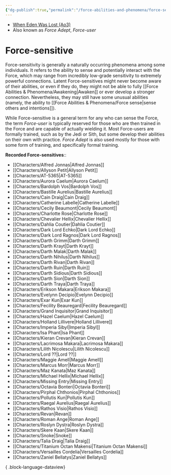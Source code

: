 ```yaml
---
{"dg-publish":true,"permalink":"/force-abilities-and-phenomena/force-sensitive/","tags":["force"]}
---
```


- [When Eden Was Lost (Ao3)](https://archiveofourown.org/works/19334440/chapters/45992584)
- Also known as *Force Adept*, *Force-user*
# Force-sensitive
Force-sensitivity is generally a naturally occurring phenomena among some individuals. It refers to the ability to sense and potentially interact with the Force, which may range from incredibly low-grade sensitivity to extremely powerful connections. Latent Force-sensitives might never become aware of their abilities, or even if they do, they might not be able to fully [[Force Abilities & Phenomena/Awakening\|Awaken]] or ever develop a stronger connection. Nevertheless, they may still have some unusual abilities (namely, the ability to [[Force Abilities & Phenomena/Force sense\|sense others and intentions]]). 

While Force-sensitive is a general term for any who can sense the Force, the term *Force-user* is typically reserved for those who are then trained in the Force and are capable of actually wielding it. Most Force-users are formally trained, such as by the Jedi or Sith, but some develop their abilities on their own with practice. *Force Adept* is also used mostly for those with some form of training, and specifically formal training. 

**Recorded Force-sensitives**::
- [[Characters/Alfred Jonnas\|Alfred Jonnas]]
- [[Characters/Allyson Petit\|Allyson Petit]]
- [[Characters/AT-5365\|AT-5365]]
- [[Characters/Aurora Caelum\|Aurora Caelum]]
- [[Characters/Bardolph Vos\|Bardolph Vos]]
- [[Characters/Bastille Aurelius\|Bastille Aurelius]]
- [[Characters/Cain Draig\|Cain Draig]]
- [[Characters/Catherine Labelle\|Catherine Labelle]]
- [[Characters/Cecily Beaumont\|Cecily Beaumont]]
- [[Characters/Charlotte Rose\|Charlotte Rose]]
- [[Characters/Chevalier Hellix\|Chevalier Hellix]]
- [[Characters/Dahlia Coutier\|Dahlia Coutier]]
- [[Characters/Dark Lord Echko\|Dark Lord Echko]]
- [[Characters/Dark Lord Ragnos\|Dark Lord Ragnos]]
- [[Characters/Darth Grimm\|Darth Grimm]]
- [[Characters/Darth Krayt\|Darth Krayt]]
- [[Characters/Darth Malak\|Darth Malak]]
- [[Characters/Darth Nihilus\|Darth Nihilus]]
- [[Characters/Darth Rivan\|Darth Rivan]]
- [[Characters/Darth Ruin\|Darth Ruin]]
- [[Characters/Darth Sidious\|Darth Sidious]]
- [[Characters/Darth Sion\|Darth Sion]]
- [[Characters/Darth Traya\|Darth Traya]]
- [[Characters/Erikson Makara\|Erikson Makara]]
- [[Characters/Evelynn Decipio\|Evelynn Decipio]]
- [[Characters/Exar Kun\|Exar Kun]]
- [[Characters/Fecility Beauregard\|Fecility Beauregard]]
- [[Characters/Grand Inquisitor\|Grand Inquisitor]]
- [[Characters/Hazel Caelum\|Hazel Caelum]]
- [[Characters/Holland Lillivere\|Holland Lillivere]]
- [[Characters/Imperia Sibyl\|Imperia Sibyl]]
- [[Characters/Isa Phant\|Isa Phant]]
- [[Characters/Kieran Crevan\|Kieran Crevan]]
- [[Characters/Lacrimosa Makara\|Lacrimosa Makara]]
- [[Characters/Lilith Nicolescu\|Lilith Nicolescu]]
- [[Characters/Lord ??\|Lord ??]]
- [[Characters/Maggie Amell\|Maggie Amell]]
- [[Characters/Marcus Morr\|Marcus Morr]]
- [[Characters/Maz Kanata\|Maz Kanata]]
- [[Characters/Michael Hellix\|Michael Hellix]]
- [[Characters/Missing Entry\|Missing Entry]]
- [[Characters/Octavia Bonteri\|Octavia Bonteri]]
- [[Characters/Pirphal Chthonios\|Pirphal Chthonios]]
- [[Characters/Pollutis Kun\|Pollutis Kun]]
- [[Characters/Raegal Aurelius\|Raegal Aurelius]]
- [[Characters/Rathos Visio\|Rathos Visio]]
- [[Characters/Revan\|Revan]]
- [[Characters/Roman Ange\|Roman Ange]]
- [[Characters/Roslyn Dystra\|Roslyn Dystra]]
- [[Characters/Skere Kaan\|Skere Kaan]]
- [[Characters/Snoke\|Snoke]]
- [[Characters/Talia Draig\|Talia Draig]]
- [[Characters/Titanium Octan Makensi\|Titanium Octan Makensi]]
- [[Characters/Versailles Cordelia\|Versailles Cordelia]]
- [[Characters/Zaniel Bellatys\|Zaniel Bellatys]]

{ .block-language-dataview}